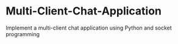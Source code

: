 # Multi-Client-Chat-Application
Implement a multi-client chat application using Python and socket programming
